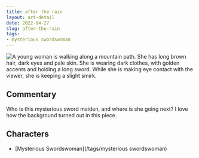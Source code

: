 ```yaml
---
title: after the rain
layout: art-detail
date: 2022-04-27
slug: after-the-rain
tags:
- mysterious swordswoman
---
```

![
A young woman is walking along a mountain path. She has long brown hair, dark eyes and pale skin. She is wearing dark clothes, with golden accents and holding a long sword. While she is making eye contact with the viewer, she is keeping a slight smirk.
](/art/after-the-rain.webp)
## Commentary

Who is this mysterious sword maiden, and where is she going next? I love how the background turned out in this piece.

## Characters
* [Mysterious Swordswoman](/tags/mysterious swordswoman)
